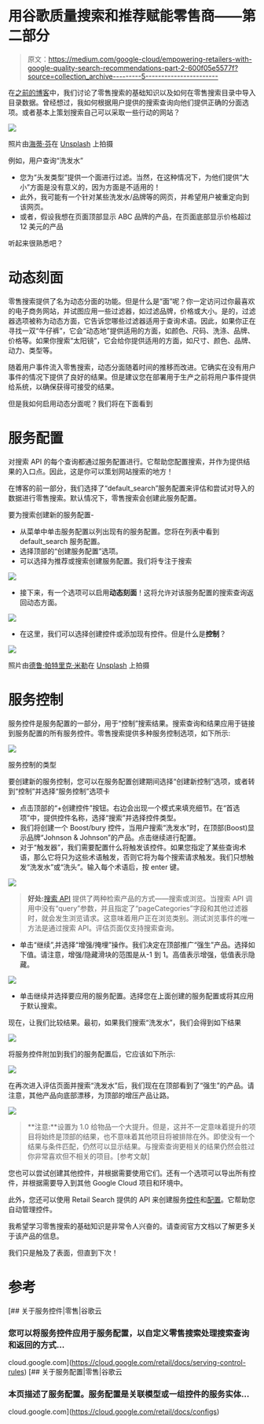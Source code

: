 # 用谷歌质量搜索和推荐赋能零售商——第二部分

> 原文：<https://medium.com/google-cloud/empowering-retailers-with-google-quality-search-recommendations-part-2-600f05e5577f?source=collection_archive---------5----------------------->

在[之前的博客](/google-cloud/empowering-retailers-with-google-quality-search-recommendations-7bdbba735f50)中，我们讨论了零售搜索的基础知识以及如何在零售搜索目录中导入目录数据。曾经想过，我如何根据用户提供的搜索查询向他们提供正确的分面选项。或者基本上策划搜索自己可以采取一些行动的网站？

![](img/1d17109b336683063b8078a2e8fb3b7e.png)

照片由[海蒂·芬](https://unsplash.com/@nofunfin?utm_source=medium&utm_medium=referral)在 [Unsplash](https://unsplash.com?utm_source=medium&utm_medium=referral) 上拍摄

例如，用户查询“洗发水”

*   您为“头发类型”提供一个面进行过滤。当然，在这种情况下，为他们提供“大小”方面是没有意义的，因为方面是不适用的！
*   此外，我可能有一个针对某些洗发水/品牌等的网页，并希望用户被重定向到该网页。
*   或者，假设我想在页面顶部显示 ABC 品牌的产品，在页面底部显示价格超过 12 美元的产品

听起来很熟悉吧？

# 动态刻面

零售搜索提供了名为动态分面的功能。但是什么是“面”呢？你一定访问过你最喜欢的电子商务网站，并试图应用一些过滤器，如过滤品牌，价格或大小。是的，过滤器选项被称为动态方面，它告诉您哪些过滤器适用于查询术语。因此，如果你正在寻找一双“牛仔裤”，它会“动态地”提供适用的方面，如颜色、尺码、洗涤、品牌、价格等。如果你搜索“太阳镜”，它会给你提供适用的方面，如尺寸、颜色、品牌、动力、类型等。

随着用户事件流入零售搜索，动态分面随着时间的推移而改进。它确实在没有用户事件的情况下提供了良好的结果。但是建议您在部署用于生产之前将用户事件提供给系统，以确保获得可接受的结果。

但是我如何启用动态分面呢？我们将在下面看到

# 服务配置

对搜索 API 的每个查询都通过服务配置进行。它帮助您配置搜索，并作为提供结果的入口点。因此，这是你可以策划网站搜索的地方！

在博客的前一部分，我们选择了“default_search”服务配置来评估和尝试对导入的数据进行零售搜索。默认情况下，零售搜索会创建此服务配置。

要为搜索创建新的服务配置-

*   从菜单中单击服务配置以列出现有的服务配置。您将在列表中看到 default_search 服务配置。
*   选择顶部的“创建服务配置”选项。
*   可以选择为推荐或搜索创建服务配置。我们将专注于搜索

![](img/1bb4ebaa78fad39e181866c688a59138.png)

*   接下来，有一个选项可以启用**动态刻面**！这将允许对该服务配置的搜索查询返回动态方面。

![](img/03e9c2cf583702dd32fd5a1ddea87458.png)

*   在这里，我们可以选择创建控件或添加现有控件。但是什么是**控制**？

![](img/060889ce439a219b430a0abb6bff9b25.png)

照片由[德鲁·帕特里克·米勒](https://unsplash.com/@drewpatrickmiller?utm_source=medium&utm_medium=referral)在 [Unsplash](https://unsplash.com?utm_source=medium&utm_medium=referral) 上拍摄

# 服务控制

服务控件是服务配置的一部分，用于“控制”搜索结果。搜索查询和结果应用于链接到服务配置的所有服务控件。零售搜索提供多种服务控制选项，如下所示:

![](img/07ef1fa1046c785018267af076655464.png)

服务控制的类型

要创建新的服务控制，您可以在服务配置创建期间选择“创建新控制”选项，或者转到“控制”并选择“服务控制”选项卡

*   点击顶部的“+创建控件”按钮。右边会出现一个模式来填充细节。在“首选项”中，提供控件名称，选择“搜索”并选择控件类型。
*   我们将创建一个 Boost/bury 控件，当用户搜索“洗发水”时，在顶部(Boost)显示品牌“Johnson & Johnson”的产品。点击继续进行配置。
*   对于“触发器”，我们需要配置什么将触发该控件。如果您指定了某些查询术语，那么它将只为这些术语触发，否则它将为每个搜索请求触发。我们只想触发“洗发水”或“洗头”。输入每个术语后，按 enter 键。

![](img/6c43747465a446021aa45b5356546a04.png)

> **好处:**[搜索 API](https://cloud.google.com/retail/docs/reference/rest/v2/projects.locations.catalogs.placements/search) 提供了两种检索产品的方式——搜索或浏览。当搜索 API 调用中没有“query”参数，并且指定了“pageCategories”字段和其他过滤器时，就会发生浏览请求。这意味着用户正在浏览类别。测试浏览事件的唯一方法是通过搜索 API。评估页面仅支持搜索查询。

*   单击“继续”,并选择“增强/掩埋”操作。我们决定在顶部推广“强生”产品。选择如下值。请注意，增强/隐藏滑块的范围是从-1 到 1。高值表示增强，低值表示隐藏。

![](img/6f3ebad343eff8939192a24aa8075c1f.png)

*   单击继续并选择要应用的服务配置。选择您在上面创建的服务配置或将其应用于默认搜索。

现在，让我们比较结果。最初，如果我们搜索“洗发水”，我们会得到如下结果

![](img/24af7e21e32c114c2c469a3480ed49e7.png)

将服务控件附加到我们的服务配置后，它应该如下所示:

![](img/43886e668baaa93fa79689e9933f3e14.png)

在再次进入评估页面并搜索“洗发水”后，我们现在在顶部看到了“强生”的产品。请注意，其他产品向底部漂移，为顶部的增压产品让路。

![](img/78f0313ffaecd1e95522a35de02723a0.png)

> **注意:**设置为 1.0 给物品一个大提升。但是，这并不一定意味着提升的项目将始终是顶部的结果，也不意味着其他项目将被排除在外。即使没有一个结果与条件匹配，仍然可以显示结果。与搜索查询更相关的结果仍然会胜过你非常喜欢但不相关的项目。[参考文献]

您也可以尝试创建其他控件，并根据需要使用它们。还有一个选项可以导出所有控件，并根据需要导入到其他 Google Cloud 项目和环境中。

此外，您还可以使用 Retail Search 提供的 API 来创建服务[控件](https://cloud.google.com/retail/docs/reference/rest/v2/projects.locations.catalogs.controls#Control)和[配置](https://cloud.google.com/retail/docs/reference/rest/v2/projects.locations.catalogs.servingConfigs)。它帮助您自动管理控件。

我希望学习零售搜索的基础知识是非常令人兴奋的。请查阅官方文档以了解更多关于该产品的信息。

我们只是触及了表面，但直到下次！

# 参考

[](https://cloud.google.com/retail/docs/serving-control-rules) [## 关于服务控件|零售|谷歌云

### 您可以将服务控件应用于服务配置，以自定义零售搜索处理搜索查询和返回的方式…

cloud.google.com](https://cloud.google.com/retail/docs/serving-control-rules) [](https://cloud.google.com/retail/docs/configs) [## 关于服务配置|零售|谷歌云

### 本页描述了服务配置。服务配置是关联模型或一组控件的服务实体…

cloud.google.com](https://cloud.google.com/retail/docs/configs)